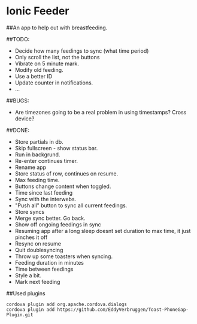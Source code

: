 Ionic Feeder
=====================

##An app to help out with breastfeeding.

##TODO:

* Decide how many feedings to sync (what time period)
* Only scroll the list, not the buttons
* Vibrate on 5 minute mark.
* Modify old feeding.
* Use a better ID
* Update counter in notifications.
* ...

##BUGS:
* Are timezones going to be a real problem in using timestamps? Cross device?

##DONE:
* Store partials in db.
* Skip fullscreen - show status bar.
* Run in backgrund.
* Re-enter continues timer.
* Rename app
* Store status of row, continues on resume.
* Max feeding time.
* Buttons change content when toggled.
* Time since last feeding
* Sync with the interwebs.
* "Push all" button to sync all current feedings.
* Store syncs
* Merge sync better. Go back. 
* Show off ongoing feedings in sync
* Resuming app after a long sleep doesnt set duration to max time, it just pinches it off
* Resync on resume
* Quit doublesyncing
* Throw up some toasters when syncing.
* Feeding duration in minutes
* Time between feedings
* Style a bit.
* Mark next feeding


##Used plugins

    cordova plugin add org.apache.cordova.dialogs
    cordova plugin add https://github.com/EddyVerbruggen/Toast-PhoneGap-Plugin.git

